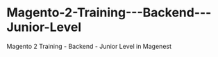 # Magento-2-Training---Backend---Junior-Level
Magento 2 Training - Backend - Junior Level in Magenest
